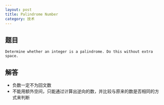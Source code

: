 ```yaml
---
layout: post
title: Palindrome Number
category: 技术
---
```


## 题目

```
Determine whether an integer is a palindrome. Do this without extra space.
```

## 解答

* 负数一定不为回文数
* 不能用额外空间，只能通过计算出逆向的数，并比较与原来的数是否相同的方式来判断
